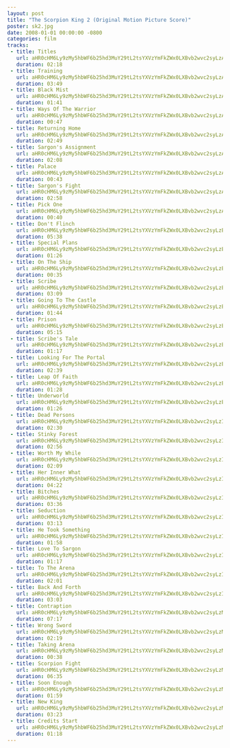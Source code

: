```yaml
---
layout: post
title: "The Scorpion King 2 (Original Motion Picture Score)"
poster: sk2.jpg
date: 2008-01-01 00:00:00 -0800
categories: film
tracks:
 - title: Titles
   url: aHR0cHM6Ly9zMy5hbWF6b25hd3MuY29tL2tsYXVzYmFkZWx0LXBvb2wvc2syLzAxIFRpdGxlcy5tcDM=
   duration: 02:18
 - title: Training
   url: aHR0cHM6Ly9zMy5hbWF6b25hd3MuY29tL2tsYXVzYmFkZWx0LXBvb2wvc2syLzAyIFRyYWluaW5nLm1wMw==
   duration: 03:49
 - title: Black Mist
   url: aHR0cHM6Ly9zMy5hbWF6b25hd3MuY29tL2tsYXVzYmFkZWx0LXBvb2wvc2syLzAzIEJsYWNrIE1pc3QubXAz
   duration: 01:41
 - title: Ways Of The Warrior
   url: aHR0cHM6Ly9zMy5hbWF6b25hd3MuY29tL2tsYXVzYmFkZWx0LXBvb2wvc2syLzA0IFdheXMgT2YgVGhlIFdhcnJpb3IubXAz
   duration: 00:47
 - title: Returning Home
   url: aHR0cHM6Ly9zMy5hbWF6b25hd3MuY29tL2tsYXVzYmFkZWx0LXBvb2wvc2syLzA1IFJldHVybmluZyBIb21lLm1wMw==
   duration: 02:49
 - title: Sargon's Assignment
   url: aHR0cHM6Ly9zMy5hbWF6b25hd3MuY29tL2tsYXVzYmFkZWx0LXBvb2wvc2syLzA2IFNhcmdvbidzIEFzc2lnbm1lbnQubXAz
   duration: 02:08
 - title: Palace
   url: aHR0cHM6Ly9zMy5hbWF6b25hd3MuY29tL2tsYXVzYmFkZWx0LXBvb2wvc2syLzA3IFBhbGFjZS5tcDM=
   duration: 00:43
 - title: Sargon's Fight
   url: aHR0cHM6Ly9zMy5hbWF6b25hd3MuY29tL2tsYXVzYmFkZWx0LXBvb2wvc2syLzA4IFNhcmdvbidzIEZpZ2h0Lm1wMw==
   duration: 02:58
 - title: Pick One
   url: aHR0cHM6Ly9zMy5hbWF6b25hd3MuY29tL2tsYXVzYmFkZWx0LXBvb2wvc2syLzA5IFBpY2sgT25lLm1wMw==
   duration: 00:40
 - title: Don't Flinch
   url: aHR0cHM6Ly9zMy5hbWF6b25hd3MuY29tL2tsYXVzYmFkZWx0LXBvb2wvc2syLzEwIERvbid0IEZsaW5jaC5tcDM=
   duration: 05:38
 - title: Special Plans
   url: aHR0cHM6Ly9zMy5hbWF6b25hd3MuY29tL2tsYXVzYmFkZWx0LXBvb2wvc2syLzExIFNwZWNpYWwgUGxhbnMubXAz
   duration: 01:26
 - title: On The Ship
   url: aHR0cHM6Ly9zMy5hbWF6b25hd3MuY29tL2tsYXVzYmFkZWx0LXBvb2wvc2syLzEyIE9uIFRoZSBTaGlwLm1wMw==
   duration: 00:35
 - title: Scribe
   url: aHR0cHM6Ly9zMy5hbWF6b25hd3MuY29tL2tsYXVzYmFkZWx0LXBvb2wvc2syLzEzIFNjcmliZS5tcDM=
   duration: 03:09
 - title: Going To The Castle
   url: aHR0cHM6Ly9zMy5hbWF6b25hd3MuY29tL2tsYXVzYmFkZWx0LXBvb2wvc2syLzE0IEdvaW5nIFRvIFRoZSBDYXN0bGUubXAz
   duration: 01:44
 - title: Prison
   url: aHR0cHM6Ly9zMy5hbWF6b25hd3MuY29tL2tsYXVzYmFkZWx0LXBvb2wvc2syLzE1IFByaXNvbi5tcDM=
   duration: 05:15
 - title: Scribe's Tale
   url: aHR0cHM6Ly9zMy5hbWF6b25hd3MuY29tL2tsYXVzYmFkZWx0LXBvb2wvc2syLzE2IFNjcmliZSdzIFRhbGUubXAz
   duration: 01:17
 - title: Looking For The Portal
   url: aHR0cHM6Ly9zMy5hbWF6b25hd3MuY29tL2tsYXVzYmFkZWx0LXBvb2wvc2syLzE3IExvb2tpbmcgRm9yIFRoZSBQb3J0YWwubXAz
   duration: 02:39
 - title: Leap Of Faith
   url: aHR0cHM6Ly9zMy5hbWF6b25hd3MuY29tL2tsYXVzYmFkZWx0LXBvb2wvc2syLzE4IExlYXAgT2YgRmFpdGgubXAz
   duration: 01:28
 - title: Underworld
   url: aHR0cHM6Ly9zMy5hbWF6b25hd3MuY29tL2tsYXVzYmFkZWx0LXBvb2wvc2syLzE5IFVuZGVyd29ybGQubXAz
   duration: 01:26
 - title: Dead Persons
   url: aHR0cHM6Ly9zMy5hbWF6b25hd3MuY29tL2tsYXVzYmFkZWx0LXBvb2wvc2syLzIwIERlYWQgUGVyc29ucy5tcDM=
   duration: 02:30
 - title: Stinky Forest
   url: aHR0cHM6Ly9zMy5hbWF6b25hd3MuY29tL2tsYXVzYmFkZWx0LXBvb2wvc2syLzIxIFN0aW5reSBGb3Jlc3QubXAz
   duration: 02:56
 - title: Worth My While
   url: aHR0cHM6Ly9zMy5hbWF6b25hd3MuY29tL2tsYXVzYmFkZWx0LXBvb2wvc2syLzIyIFdvcnRoIE15IFdoaWxlLm1wMw==
   duration: 02:09
 - title: Her Inner What
   url: aHR0cHM6Ly9zMy5hbWF6b25hd3MuY29tL2tsYXVzYmFkZWx0LXBvb2wvc2syLzIzIEhlciBJbm5lciBXaGF0Lm1wMw==
   duration: 04:22
 - title: Bitches
   url: aHR0cHM6Ly9zMy5hbWF6b25hd3MuY29tL2tsYXVzYmFkZWx0LXBvb2wvc2syLzI0IEJpdGNoZXMubXAz
   duration: 03:36
 - title: Seduction
   url: aHR0cHM6Ly9zMy5hbWF6b25hd3MuY29tL2tsYXVzYmFkZWx0LXBvb2wvc2syLzI1IFNlZHVjdGlvbi5tcDM=
   duration: 03:13
 - title: He Took Something
   url: aHR0cHM6Ly9zMy5hbWF6b25hd3MuY29tL2tsYXVzYmFkZWx0LXBvb2wvc2syLzI2IEhlIFRvb2sgU29tZXRoaW5nLm1wMw==
   duration: 01:58
 - title: Love To Sargon
   url: aHR0cHM6Ly9zMy5hbWF6b25hd3MuY29tL2tsYXVzYmFkZWx0LXBvb2wvc2syLzI3IExvdmUgVG8gU2FyZ29uLm1wMw==
   duration: 01:17
 - title: To The Arena
   url: aHR0cHM6Ly9zMy5hbWF6b25hd3MuY29tL2tsYXVzYmFkZWx0LXBvb2wvc2syLzI4IFRvIFRoZSBBcmVuYS5tcDM=
   duration: 02:01
 - title: Back And Forth
   url: aHR0cHM6Ly9zMy5hbWF6b25hd3MuY29tL2tsYXVzYmFkZWx0LXBvb2wvc2syLzI5IEJhY2sgQW5kIEZvcnRoLm1wMw==
   duration: 03:03
 - title: Contraption
   url: aHR0cHM6Ly9zMy5hbWF6b25hd3MuY29tL2tsYXVzYmFkZWx0LXBvb2wvc2syLzMwIENvbnRyYXB0aW9uLm1wMw==
   duration: 07:17
 - title: Wrong Sword
   url: aHR0cHM6Ly9zMy5hbWF6b25hd3MuY29tL2tsYXVzYmFkZWx0LXBvb2wvc2syLzMxIFdyb25nIFN3b3JkLm1wMw==
   duration: 02:19
 - title: Taking Arena
   url: aHR0cHM6Ly9zMy5hbWF6b25hd3MuY29tL2tsYXVzYmFkZWx0LXBvb2wvc2syLzMyIFRha2luZyBBcmVuYS5tcDM=
   duration: 00:38
 - title: Scorpion Fight
   url: aHR0cHM6Ly9zMy5hbWF6b25hd3MuY29tL2tsYXVzYmFkZWx0LXBvb2wvc2syLzMzIFNjb3JwaW9uIEZpZ2h0Lm1wMw==
   duration: 06:35
 - title: Soon Enough
   url: aHR0cHM6Ly9zMy5hbWF6b25hd3MuY29tL2tsYXVzYmFkZWx0LXBvb2wvc2syLzM0IFNvb24gRW5vdWdoLm1wMw==
   duration: 01:59
 - title: New King
   url: aHR0cHM6Ly9zMy5hbWF6b25hd3MuY29tL2tsYXVzYmFkZWx0LXBvb2wvc2syLzM1IE5ldyBLaW5nLm1wMw==
   duration: 03:23
 - title: Credits Start
   url: aHR0cHM6Ly9zMy5hbWF6b25hd3MuY29tL2tsYXVzYmFkZWx0LXBvb2wvc2syLzM2IENyZWRpdHMgU3RhcnQubXAz
   duration: 01:18
---
```

